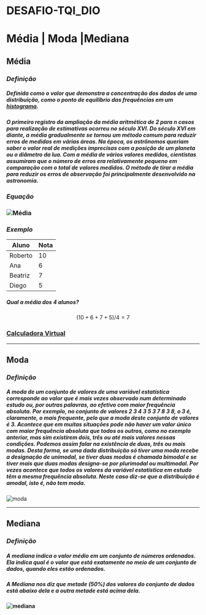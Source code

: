 



# DESAFIO-TQI_DIO

# Média | Moda |Mediana 

## Média

### *Definição*

##### Definida como o valor que demonstra a concentração dos dados de uma distribuição, como o ponto de equilíbrio das frequências em um [histograma](https://pt.wikipedia.org/wiki/Histograma).

##### O primeiro registro da ampliação da média aritmética de 2 para *n* casos para realização de estimativas ocorreu no século XVI. Do século XVI em diante, a média gradualmente se tornou um método comum para reduzir erros de medidas em várias áreas. Na época, os astrônomos queriam saber o valor real de medições imprecisas com a posição de um planeta ou o diâmetro da lua. Com a média de vários valores medidos, cientistas assumiram que o número de erros era relativamente pequeno em comparação com o total de valores medidos. O método de tirar a média para reduzir os erros de observação foi principalmente desenvolvido na astronomia.

### *Equação*

### ![Média](https://wikimedia.org/api/rest_v1/media/math/render/svg/c938ca170f8c4a5d2dddecabc5ae1d5eb5f35a2b)

### *Exemplo*

| Aluno   | Nota |
| ------------ | --------- |
| Roberto | 10   |
| Ana     | 6    |
| Beatriz | 7    |
| Diego   | 5    |

##### Qual a média dos 4 alunos?

$$
(10+6+7+5)/4 =7
$$

### [Calculadora Virtual](https://www.calculadoraonline.com.br/calculadora-virtual-gratis)

------

## Moda

### *Definição*

##### A moda de um conjunto de valores de uma variável estatística corresponde ao valor que é mais vezes observado num determinado estudo ou, por outras palavras, ao efetivo com maior frequência absoluta. Por exemplo, no conjunto de valores 2 3 4 3 5 3 7 8 3 8, o 3 é, claramente, o mais frequente, pelo que a moda deste conjunto de valores é 3. Acontece que em muitas situações pode não haver um valor único com maior frequência absoluta que todos os outros, como no exemplo anterior, mas sim existirem dois, três ou até mais valores nessas condições. Podemos assim falar na existência de duas, três ou mais modas. Desta forma, se uma dada distribuição só tiver uma moda recebe a designação de unimodal, se tiver duas modas é chamada bimodal e se tiver mais que duas modas designa-se por plurimodal ou multimodal. Por vezes acontece que todos os valores da variável estatística em estudo têm a mesma frequência absoluta. Neste caso diz-se que a distribuição é amodal, isto é, não tem moda.



![moda](http://s3-sa-east-1.amazonaws.com/descomplica-blog/wp-content/uploads/2015/09/mode.gif)

------

## Mediana

### *Definição*

##### A mediana indica o valor médio em um conjunto de números ordenados. Ela indica qual é o valor que está exatamente no meio de um conjunto de dados, quando eles estão ordenados.

##### A Mediana nos diz que metade (50%) dos valores do conjunto de dados está abaixo dela e a outra metade está acima dela.

####    ![mediana](https://educa.ibge.gov.br/images/vamoscontar/recursos/mediana/mediana_animacao4.gif)


























